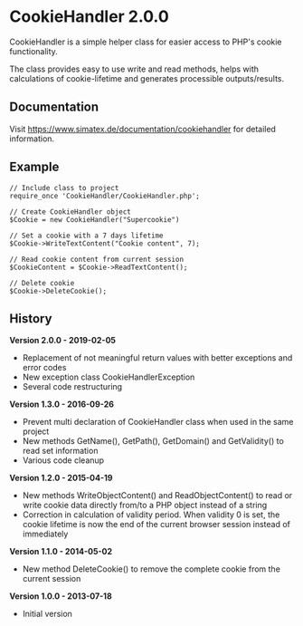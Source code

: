 # CookieHandler 2.0.0

CookieHandler is a simple helper class for easier access to PHP's cookie functionality.

The class provides easy to use write and read methods, helps with calculations of cookie-lifetime and generates processible outputs/results.

## Documentation

Visit https://www.simatex.de/documentation/cookiehandler for detailed information.

## Example

    // Include class to project
    require_once 'CookieHandler/CookieHandler.php';
    
    // Create CookieHandler object
    $Cookie = new CookieHandler("Supercookie")
    
    // Set a cookie with a 7 days lifetime
    $Cookie->WriteTextContent("Cookie content", 7);
    
    // Read cookie content from current session
    $CookieContent = $Cookie->ReadTextContent();
    
    // Delete cookie
    $Cookie->DeleteCookie();

## History

**Version 2.0.0 - 2019-02-05**
* Replacement of not meaningful return values with better exceptions and error codes
* New exception class CookieHandlerException
* Several code restructuring

**Version 1.3.0 - 2016-09-26**
* Prevent multi declaration of CookieHandler class when used in the same project
* New methods GetName(), GetPath(), GetDomain() and GetValidity() to read set information
* Various code cleanup

**Version 1.2.0 - 2015-04-19**
* New methods WriteObjectContent() and ReadObjectContent() to read or write cookie data directly from/to a PHP object instead of a string
* Correction in calculation of validity period. When validity 0 is set, the cookie lifetime is now the end of the current browser session instead of immediately

**Version 1.1.0 - 2014-05-02**
* New method DeleteCookie() to remove the complete cookie from the current session

**Version 1.0.0 - 2013-07-18**
* Initial version
